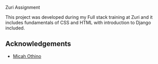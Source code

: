 Zuri Assignment

This project was developed during my Full stack training at Zuri and it includes fundamentals of CSS and HTML with introduction to Django included.
## Acknowledgements

 - [Micah Othino](https://github.com/Othino/)
